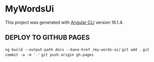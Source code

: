 # MyWordsUi

This project was generated with [Angular CLI](https://github.com/angular/angular-cli) version 16.1.4.

## DEPLOY TO GITHUB PAGES

`ng build --output-path docs --base-href /my-words-ui/`
`git add .`
`git commit -a -m '.'`
`git push origin gh-pages`
